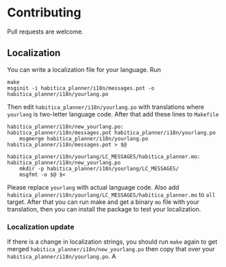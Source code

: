 # Contributing
Pull requests are welcome.

## Localization
You can write a localization file for your language. Run
```
make
msginit -i habitica_planner/i18n/messages.pot -o habitica_planner/i18n/yourlang.po
```
Then edit `habitica_planner/i18n/yourlang.po` with translations where `yourlang` is two-letter language code.
After that add these lines to `Makefile`
```
habitica_planner/i18n/new_yourlang.po: habitica_planner/i18n/messages.pot habitica_planner/i18n/yourlang.po
	msgmerge habitica_planner/i18n/yourlang.po habitica_planner/i18n/messages.pot > $@

habitica_planner/i18n/yourlang/LC_MESSAGES/habitica_planner.mo: habitica_planner/i18n/new_yourlang.po
	mkdir -p habitica_planner/i18n/yourlang/LC_MESSAGES/
	msgfmt -o $@ $<
```
Please replace `yourlang` with actual language code. Also add `habitica_planner/i18n/yourlang/LC_MESSAGES/habitica_planner.mo` to `all` target.
After that you can run make and get a binary `mo` file with your translation, then you can install the package to test your localization.

### Localization update
If there is a change in localization strings, you should run `make` again to get merged `habitica_planner/i18n/new_yourlang.po` then copy that over your `habitica_planner/i18n/yourlang.po`.  A
